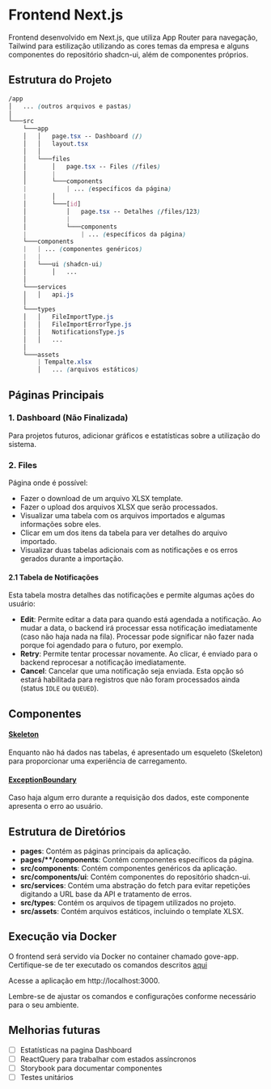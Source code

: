 # Frontend Next.js

Frontend desenvolvido em Next.js, que utiliza App Router para navegação, Tailwind para estilização utilizando as cores temas da empresa e alguns componentes do repositório shadcn-ui, além de componentes próprios.

## Estrutura do Projeto
```scss
/app
│   ... (outros arquivos e pastas)
│
└───src
    └───app
    │   │   page.tsx -- Dashboard (/)
    │   │   layout.tsx
    │   │
    │   └───files
    │       │   page.tsx -- Files (/files)
    │       |   
    │       └───components
    |           | ... (específicos da página)
    |       │   
    │       └───[id]
    │           │   page.tsx -- Detalhes (/files/123)
    │           |   
    │           └───components
    |               | ... (específicos da página)
    └───components
    |   | ... (componentes genéricos)
    |   |
    │   └───ui (shadcn-ui)
    │       │   ...
    │
    └───services
    │   │   api.js
    │
    └───types
    │   │   FileImportType.js
    │   │   FileImportErrorType.js
    │   │   NotificationsType.js
    │   │   ...
    │
    └───assets
        | Tempalte.xlsx
        │   ... (arquivos estáticos)
```

## Páginas Principais

### 1. Dashboard (Não Finalizada)
Para projetos futuros, adicionar gráficos e estatísticas sobre a utilização do sistema.

### 2. Files
Página onde é possível:

- Fazer o download de um arquivo XLSX template.
- Fazer o upload dos arquivos XLSX que serão processados.
- Visualizar uma tabela com os arquivos importados e algumas informações sobre eles.
- Clicar em um dos itens da tabela para ver detalhes do arquivo importado.
- Visualizar duas tabelas adicionais com as notificações e os erros gerados durante a importação.

#### 2.1 Tabela de Notificações
Esta tabela mostra detalhes das notificações e permite algumas ações do usuário:

- **Edit**: Permite editar a data para quando está agendada a notificação. Ao mudar a data, o backend irá processar essa notificação imediatamente (caso não haja nada na fila). Processar pode significar não fazer nada porque foi agendado para o futuro, por exemplo.
- **Retry**: Permite tentar processar novamente. Ao clicar, é enviado para o backend reprocesar a notificação imediatamente.
- **Cancel**: Cancelar que uma notificação seja enviada. Esta opção só estará habilitada para registros que não foram processados ainda (status `IDLE` ou `QUEUED`).

## Componentes

#### [Skeleton](src/components/DataTable/Skeleton.tsx)
Enquanto não há dados nas tabelas, é apresentado um esqueleto (Skeleton) para proporcionar uma experiência de carregamento.

#### [ExceptionBoundary](src/components/ExceptionBoundary/index.tsx)
Caso haja algum erro durante a requisição dos dados, este componente apresenta o erro ao usuário.

## Estrutura de Diretórios
- **pages**: Contém as páginas principais da aplicação.
- **pages/\*\*/components**: Contém componentes específicos da página.
- **src/components**: Contém componentes genéricos da aplicação.
- **src/components/ui**: Contém componentes do repositório shadcn-ui.
- **src/services**: Contém uma abstração do fetch para evitar repetições digitando a URL base da API e tratamento de erros.
- **src/types**: Contém os arquivos de tipagem utilizados no projeto.
- **src/assets**: Contém arquivos estáticos, incluindo o template XLSX.

## Execução via Docker
O frontend será servido via Docker no container chamado gove-app. Certifique-se de ter executado os comandos descritos [aqui](../README.md#passos-para-execução)

Acesse a aplicação em http://localhost:3000.

Lembre-se de ajustar os comandos e configurações conforme necessário para o seu ambiente.

## Melhorias futuras

- [ ] Estatísticas na pagina Dashboard
- [ ] ReactQuery para trabalhar com estados assíncronos
- [ ] Storybook para documentar componentes
- [ ] Testes unitários